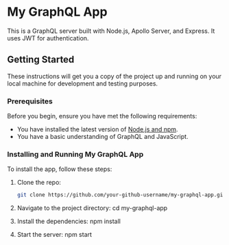 # My GraphQL App

This is a GraphQL server built with Node.js, Apollo Server, and Express. It uses JWT for authentication.

## Getting Started

These instructions will get you a copy of the project up and running on your local machine for development and testing purposes.

### Prerequisites

Before you begin, ensure you have met the following requirements:

- You have installed the latest version of [Node.js and npm](https://nodejs.org/en/download/).
- You have a basic understanding of GraphQL and JavaScript.

### Installing and Running My GraphQL App

To install the app, follow these steps:

1. Clone the repo:

   ```bash
   git clone https://github.com/your-github-username/my-graphql-app.git

2. Navigate to the project directory:
cd my-graphql-app

3. Install the dependencies:
npm install

4. Start the server:
npm start


